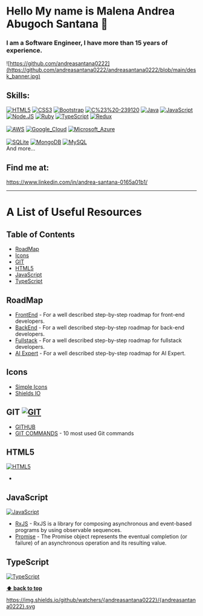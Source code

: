 # Hello My name is Malena Andrea Abugoch Santana 👋
### I am a Software Engineer, I have more than 15 years of experience.

![https://github.com/andreasantana0222](https://github.com/andreasantana0222/andreasantana0222/blob/main/desk_banner.jpg)

## Skills:
[![HTML5](https://img.shields.io/badge/html5-E34F26?style=for-the-badge&logo=html5&logoColor=white&labelColor=101010)]()
[![CSS3](https://img.shields.io/badge/CSS3-1572B6?style=for-the-badge&logo=CSS3&logoColor=white&labelColor=101010)]()
[![Bootstrap](https://img.shields.io/badge/bootstrap-7952B3?style=for-the-badge&logo=bootstrap&logoColor=white&labelColor=101010)]()
[![C%23%20-239120](https://img.shields.io/badge/C%23%20-239120?style=for-the-badge&logo=c-sharp&logoColor=white&labelColor=101010)]()
[![Java](https://img.shields.io/badge/Java-007396?style=for-the-badge&logo=java&logoColor=white&labelColor=101010)]()
[![JavaScript](https://img.shields.io/badge/JavaScript-F7DF1E?style=for-the-badge&logo=javascript&logoColor=white&labelColor=101010)]()
[![Node.JS](https://img.shields.io/badge/Node.JS-339933?style=for-the-badge&logo=node.js&logoColor=white&labelColor=101010)]()
[![Ruby](https://img.shields.io/badge/Ruby-23CC342D?style=for-the-badge&logo=ruby&logoColor=white&labelColor=101010)]()
[![TypeScript](https://img.shields.io/badge/TypeScript-339933?style=for-the-badge&logo=typescript&logoColor=white&labelColor=101010)]()
[![Redux](https://img.shields.io/badge/Redux-339933?style=for-the-badge&logo=redux&logoColor=white&labelColor=101010)]()
</br></br>
[![AWS](https://img.shields.io/badge/AWS-FF9900?style=for-the-badge&logo=amazon-aws&logoColor=white&labelColor=101010)]()
[![Google_Cloud](https://img.shields.io/badge/Google_Cloud-4285F4?style=for-the-badge&logo=google-cloud&logoColor=white&labelColor=101010)]()
[![Microsoft_Azure](https://img.shields.io/badge/Microsoft_Azure-0072C6?style=for-the-badge&logo=azure-devops&logoColor=white&labelColor=101010)]()
</br></br>
[![SQLite](https://img.shields.io/badge/SQLite-07405e?style=for-the-badge&logo=sqlite&logoColor=white&labelColor=101010)]()
[![MongoDB](https://img.shields.io/badge/MongoDB-47A248?style=for-the-badge&logo=mongodb&logoColor=white&labelColor=101010)]()
[![MySQL](https://img.shields.io/badge/MySQL-4479A1?style=for-the-badge&logo=mysql&logoColor=white&labelColor=101010)]()
</br>
And more...

## Find me at:

https://www.linkedin.com/in/andrea-santana-0165a01b1/
<!--
**andreasantana0222/andreasantana0222** is a ✨ _special_ ✨ repository because its `README.md` (this file) appears on your GitHub profile.

Here are some ideas to get you started:

- 🔭 I’m currently working on ...
- 🌱 I’m currently learning ...
- 👯 I’m looking to collaborate on ...
- 🤔 I’m looking for help with ...
- 💬 Ask me about ...
- 📫 How to reach me: ...
- 😄 Pronouns: ...
- ⚡ Fun fact: ...
-->

---
# A List of Useful Resources

## Table of Contents
- [RoadMap](#roadmap)
- [Icons](#icons)
- [GIT](#git)
- [HTML5](#html5)
- [JavaScript](#javascript)
- [TypeScript](#typescript)


## RoadMap

- [FrontEnd](https://roadmap.sh/frontend) - For a well described step-by-step roadmap for front-end developers.
- [BackEnd](https://roadmap.sh/backend) - For a well described step-by-step roadmap for back-end developers.
- [Fullstack](https://dev.to/ender_minyard/full-stack-developer-s-roadmap-2k12) - For a well described step-by-step roadmap for fullstack developers.
- [AI Expert](https://i.am.ai/roadmap/#big-data-engineer-roadmap) - For a well described step-by-step roadmap for AI Expert.

## Icons

- [Simple Icons](https://simpleicons.org/)
- [Shields IO](https://shields.io/)

## GIT [![GIT](https://img.shields.io/badge/git-181717?style=for-the-badge&logo=git&logoColor=white&labelColor=101010)]()

- [GITHUB](https://github.com/)
- [GIT COMMANDS](https://www.freecodecamp.org/news/10-important-git-commands-that-every-developer-should-know/) - 10 most used Git commands

## HTML5

[![HTML5](https://img.shields.io/badge/html5-E34F26?style=for-the-badge&logo=html5&logoColor=white&labelColor=101010)]()

-


## JavaScript

[![JavaScript](https://img.shields.io/badge/JavaScript-F7DF1E?style=for-the-badge&logo=javascript&logoColor=white&labelColor=101010)]()

- [RxJS](https://rxjs.dev/guide/overview) - RxJS is a library for composing asynchronous and event-based programs by using observable sequences.
- [Promise](https://developer.mozilla.org/en-US/docs/Web/JavaScript/Reference/Global_Objects/Promise) - The Promise object represents the eventual completion (or failure) of an asynchronous operation and its resulting value.

## TypeScript

[![TypeScript](https://img.shields.io/badge/TypeScript-339933?style=for-the-badge&logo=typescript&logoColor=white&labelColor=101010)]()


**[⬆ back to top](#table-of-contents)**

https://img.shields.io/github/watchers/{andreasantana0222}/{andreasantana0222}.svg
